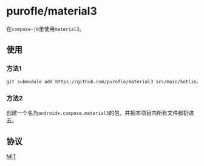 # purofle/material3

在`compose-jb`里使用`material3`。

## 使用

### 方法1

```bash
git submodule add https://github.com/purofle/material3 src/main/kotlin/androidx/compose/material3
```

### 方法2

创建一个名为`androidx.compose.material3`的包，并把本项目内所有文件都扔进去。

## 协议

[MIT](LICENSE.txt)
